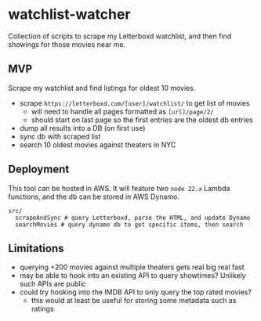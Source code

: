 # watchlist-watcher
Collection of scripts to scrape my Letterboxd watchlist, and then find showings for those movies near me.

## MVP

Scrape my watchlist and find listings for oldest 10 movies.

- scrape `https://letterboxd.com/[user]/watchlist/` to get list of movies
  - will need to handle all pages formatted as `[url]/page/2/`
  - should start on last page so the first entries are the oldest db entries
- dump all results into a DB (on first use)
- sync db with scraped list
- search 10 oldest movies against theaters in NYC

## Deployment

This tool can be hosted in AWS. It will feature two `node 22.x` Lambda functions, and the db can be stored in AWS Dynamo.

```shell
src/
  scrapeAndSync # query Letterboxd, parse the HTML, and update Dynamo
  searchMovies # query dynamo db to get specific items, then search
```

## Limitations

- querying +200 movies against multiple theaters gets real big real fast
- may be able to hook into an existing API to query showtimes? Unlikely such APIs are public
- could try hooking into the IMDB API to only query the top rated movies?
  - this would at least be useful for storing some metadata such as ratings
